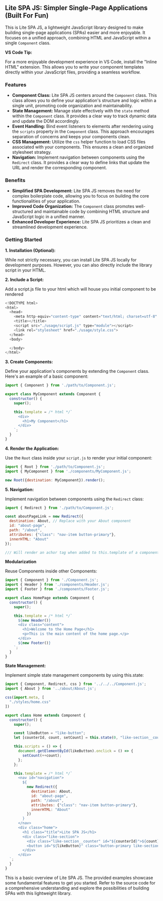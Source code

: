 ## Lite SPA JS: Simpler Single-Page Applications (Built For Fun)

This is Lite SPA JS, a lightweight JavaScript library designed to make building single-page applications (SPAs) easier and more enjoyable. It focuses on a unified approach, combining HTML and JavaScript within a single `Component` class.

**VS Code Tip:**

For a more enjoyable development experience in VS Code, install the "Inline HTML" extension. This allows you to write your component templates directly within your JavaScript files, providing a seamless workflow.

### Features

* **Component Class:** Lite SPA JS centers around the `Component` class. This class allows you to define your application's structure and logic within a single unit, promoting code organization and maintainability.
* **State Management:** Manage state effectively with the `state` method within the `Component` class. It provides a clear way to track dynamic data and update the DOM accordingly.
* **Event Handling:** Bind event listeners to elements after rendering using the `scripts` property in the `Component` class. This approach encourages separation of concerns and keeps your components clean.
* **CSS Management:** Utilize the `css` helper function to load CSS files associated with your components. This ensures a clean and organized stylesheet strategy.
* **Navigation:** Implement navigation between components using the `Redirect` class. It provides a clear way to define links that update the URL and render the corresponding component.

### Benefits

* **Simplified SPA Development:** Lite SPA JS removes the need for complex boilerplate code, allowing you to focus on building the core functionalities of your application.
* **Improved Code Organization:** The `Component` class promotes well-structured and maintainable code by combining HTML structure and JavaScript logic in a unified manner.
* **Enhanced Developer Experience:** Lite SPA JS prioritizes a clean and streamlined development experience.

### Getting Started

**1. Installation (Optional):**

While not strictly necessary, you can install Lite SPA JS locally for development purposes. However, you can also directly include the library script in your HTML.

**2. Include a Script:**

Add a script.js file to your html which will house you initial component to be rendered

```javascript
<!DOCTYPE html>
<html>
  <head>
    <meta http-equiv="content-type" content="text/html; charset=utf-8" />
    <title></title>
    <script src="./usage/script.js" type="module"></script>
    <link rel="stylesheet" href="./usage/style.css">
  </head>
  <body>

  </body>
</html>
```

**3. Create Components:**

Define your application's components by extending the `Component` class. Here's an example of a basic component:

```javascript
import { Component } from './path/to/Component.js';

export class MyComponent extends Component {
  constructor() {
    super();

    this.template = /* html */`
      <div>
        <h1>My Component</h1>
      </div>
    `;
  }
}
```

**4. Render the Application:**

Use the `Root` class inside your `script.js` to render your initial component:

```javascript
import { Root } from './path/to/Component.js';
import { MyComponent } from './components/MyComponent.js';

new Root({destination: MyComponent}).render();
```

**5. Navigation:**

Implement navigation between components using the `Redirect` class:

```javascript
import { Redirect } from './path/to/Component.js';

const aboutPageLink = new Redirect({
  destination: About, // Replace with your About component
  id: "about-page",
  path: "/about",
  attributes: {"class": "nav-item button-primary"},
  innerHTML: "About"
});

/// Will render an achor tag when added to this.template of a component.
```

**Modularization**

Reuse Components inside other Components:

```javascript
import { Component } from './Component.js';
import { Header } from './components/Header.js';
import { Footer } from './components/Footer.js';

export class HomePage extends Component {
  constructor() {
    super();

    this.template = /* html */`
      ${new Header()}
      <div class="content">
        <h1>Welcome to the Home Page</h1>
        <p>This is the main content of the home page.</p>
      </div>
      ${new Footer()}
    `;
  }
}
```

**State Management:**

Implement simple state management components by using this.state:

```javascript
import { Component, Redirect, css } from '../../../Component.js';
import { About } from '../about/About.js';

css(import.meta, [
  "./styles/home.css"
])

export class Home extends Component {
  constructor() {
    super();

    const likeButton = "like-button";
    let [counterId, count, setCount] = this.state(0, "like-section__counter");

    this.scripts = () => {
      document.getElementById(likeButton).onclick = () => {
        setCount(++count);
      };
    };

    this.template = /* html */`
      <nav id="navigation">
        ${
          new Redirect({
            destination: About,
            id: "about-page",
            path: "/about",
            attributes: {"class": "nav-item button-primary"},
            innerHTML: "About"
          })
        }
      </nav>
      <div class="home">
        <h1 class="title">Lite SPA JS</h1>
        <div class="like-section">
          <div class="like-section__counter" id="${counterId}">${count}</div>
          <button id="${likeButton}" class="button-primary like-section__button">Like</button>
        </div>
      </div>
  `;
  }
}
```

This is a basic overview of Lite SPA JS. The provided examples showcase some fundamental features to get you started. Refer to the source code for a comprehensive understanding and explore the possibilities of building SPAs with this lightweight library.
